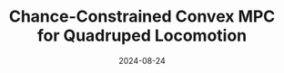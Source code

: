 ---
title: "Chance-Constrained Convex MPC for Quadruped Locomotion"
image: /images/publications/ananya_ral.gif
collection: journal
category: preprint
permalink: /publication/2024-09-01-ananya-RAL
# excerpt: 'This paper is about fixing template issue #693.'
date: 2024-08-24
venue: 'Under Review'
# paperurl: 'http://academicpages.github.io/files/paper3.pdf'
citation: 'Ananya Trivedi, <b>Sarvesh Prajapati</b>, Mark Zolotas, Taşkin Padır'
# slidesurl: 'ab'
---